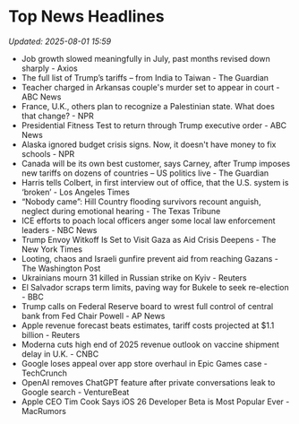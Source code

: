 # Top News Headlines

_Updated: 2025-08-01 15:59_

- Job growth slowed meaningfully in July, past months revised down sharply - Axios
- The full list of Trump’s tariffs – from India to Taiwan - The Guardian
- Teacher charged in Arkansas couple's murder set to appear in court - ABC News
- France, U.K., others plan to recognize a Palestinian state. What does that change? - NPR
- Presidential Fitness Test to return through Trump executive order - ABC News
- Alaska ignored budget crisis signs. Now, it doesn't have money to fix schools - NPR
- Canada will be its own best customer, says Carney, after Trump imposes new tariffs on dozens of countries – US politics live - The Guardian
- Harris tells Colbert, in first interview out of office, that the U.S. system is ‘broken’ - Los Angeles Times
- “Nobody came”: Hill Country flooding survivors recount anguish, neglect during emotional hearing - The Texas Tribune
- ICE efforts to poach local officers anger some local law enforcement leaders - NBC News
- Trump Envoy Witkoff Is Set to Visit Gaza as Aid Crisis Deepens - The New York Times
- Looting, chaos and Israeli gunfire prevent aid from reaching Gazans - The Washington Post
- Ukrainians mourn 31 killed in Russian strike on Kyiv - Reuters
- El Salvador scraps term limits, paving way for Bukele to seek re-election - BBC
- Trump calls on Federal Reserve board to wrest full control of central bank from Fed Chair Powell - AP News
- Apple revenue forecast beats estimates, tariff costs projected at $1.1 billion - Reuters
- Moderna cuts high end of 2025 revenue outlook on vaccine shipment delay in U.K. - CNBC
- Google loses appeal over app store overhaul in Epic Games case - TechCrunch
- OpenAI removes ChatGPT feature after private conversations leak to Google search - VentureBeat
- Apple CEO Tim Cook Says iOS 26 Developer Beta is Most Popular Ever - MacRumors